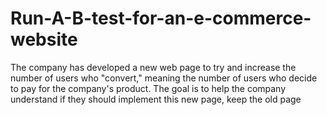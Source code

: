 # Run-A-B-test-for-an-e-commerce-website
The company has developed a new web page to try and increase the number of users who "convert," meaning the number of users who decide to pay for the company's product. The goal is to help the company understand if they should implement this new page, keep the old page
